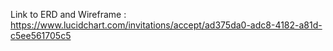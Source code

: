 Link to ERD and Wireframe : https://www.lucidchart.com/invitations/accept/ad375da0-adc8-4182-a81d-c5ee561705c5
